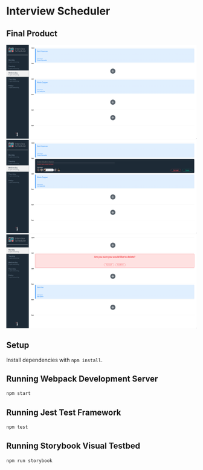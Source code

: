 # Interview Scheduler

## Final Product

!['appointment-form'](https://github.com/VicBond/scheduler/blob/master/docs/appointment-form.png)
!['appointment-form--save'](https://github.com/VicBond/scheduler/blob/master/docs/appointment-form-save.png)
!['appointment-form--delete'](https://github.com/VicBond/scheduler/blob/master/docs/appointment-form-delete.png)

## Setup

Install dependencies with `npm install`.

## Running Webpack Development Server

```sh
npm start
```

## Running Jest Test Framework

```sh
npm test
```

## Running Storybook Visual Testbed

```sh
npm run storybook
```
